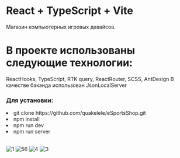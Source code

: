 # React + TypeScript + Vite

<p>Магазин компьютерных игровых девайсов.
</p>
<h1>В проекте использованы следующие технологии:</h1>
<p>ReactHooks, TypeScript, RTK query, ReactRouter, SCSS, AntDesign
В качестве бэкэнда использован JsonLocalServer</p>

<h3>Для установки:</h3>

<li>git clone https://github.com/quakelele/eSportsShop.git</li>  
<li>npm install</li>
<li>npm run dev</li>
<li>npm run server</li>
<br>

 ![1](https://github.com/quakelele/deviceShop/assets/154896596/c56c3d50-9e0d-4153-9490-23289c71836a)
![56](https://github.com/quakelele/deviceShop/assets/154896596/48cf67fe-18a7-4f8c-b684-a4dc7601c154)
![4](https://github.com/quakelele/deviceShop/assets/154896596/b12e9bbd-850b-4b77-b426-27c788f0ba30)
![3](https://github.com/quakelele/deviceShop/assets/154896596/116e5c1c-ed17-4365-9c76-078d67b1ff0c)
